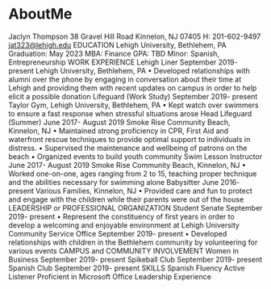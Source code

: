 # AboutMe
Jaclyn Thompson
38 Gravel Hill Road Kinnelon, NJ 07405 H: 201-602-9497  jat323@lehigh.edu
EDUCATION
Lehigh University, Bethlehem, PA                                                                                     Graduation: May 2023
MBA: Finance                                                                                                                                                 GPA: TBD
Minor: Spanish, Entrepreneurship
WORK EXPERIENCE 
Lehigh Liner                                                                                                                     September 2019- present
Lehigh University, Bethlehem, PA
•	Developed relationships with alumni over the phone by engaging in conversation about their time at Lehigh and providing them with recent updates on campus in order to help elicit a possible donation
Lifeguard (Work Study)                                                                                                  September 2019- present
Taylor Gym, Lehigh University, Bethlehem, PA
•	Kept watch over swimmers to ensure a fast response when stressful situations arose
Head Lifeguard (Summer)                                                                                               June 2017- August 2019
Smoke Rise Community Beach, Kinnelon, NJ
•	Maintained strong proficiency in CPR, First Aid and waterfront rescue techniques to provide optimal support to individuals in distress.
•	Supervised the maintenance and wellbeing of patrons on the beach
•	Organized events to build youth community
Swim Lesson Instructor                                                                                                    June 2017- August 2019
Smoke Rise Community Beach, Kinnelon, NJ
•	Worked one-on-one, ages ranging from 2 to 15, teaching proper technique and the abilities necessary for swimming alone
Babysitter                                                                                                                                   June 2016- present
Various Families, Kinnelon, NJ
•	Provided care and fun to protect and engage with the children while their parents were out of the house
LEADERSHIP or PROFESSIONAL ORGANIZATION
Student Senate                                                                                                                September 2019- present 
•	Represent the constituency of first years in order to develop a welcoming and enjoyable environment at Lehigh University
Community Service Office                                                                                                     September 2019- present
•	Developed relationships with children in the Bethlehem community by volunteering for various events
CAMPUS and COMMUNITY INVOLVEMENT
Women in Business                                                                                                          September 2019- present 
Spikeball Club                                                                                                                  September 2019- present 
Spanish Club                                                                                                                     September 2019- present 
SKILLS
Spanish Fluency                                       Active Listener
Proficient in Microsoft Office                 Leadership Experience
